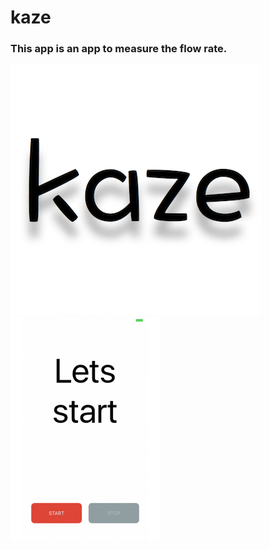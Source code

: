 # kaze
### This app is an app to measure the flow rate.
![img](img/icon.png)
![img](img/image.gif)

